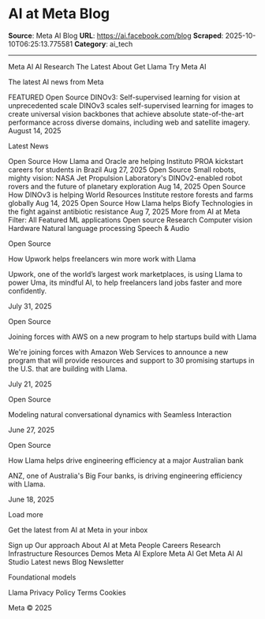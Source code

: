 # AI at Meta Blog

**Source**: Meta AI Blog
**URL**: https://ai.facebook.com/blog
**Scraped**: 2025-10-10T06:25:13.775581
**Category**: ai_tech

---

Meta AI
AI Research
The Latest
About
Get Llama
Try Meta AI

The latest AI news from Meta

FEATURED
Open Source
DINOv3: Self-supervised learning for vision at unprecedented scale
DINOv3 scales self-supervised learning for images to create universal vision backbones that achieve absolute state-of-the-art performance across diverse domains, including web and satellite imagery.
August 14, 2025

Latest News

Open Source
How Llama and Oracle are helping Instituto PROA kickstart careers for students in Brazil
Aug 27, 2025
Open Source
Small robots, mighty vision: NASA Jet Propulsion Laboratory's DINOv2-enabled robot rovers and the future of planetary exploration
Aug 14, 2025
Open Source
How DINOv3 is helping World Resources Institute restore forests and farms globally
Aug 14, 2025
Open Source
How Llama helps Biofy Technologies in the fight against antibiotic resistance
Aug 7, 2025
More from AI at Meta
Filter:
All
Featured
ML applications
Open source
Research
Computer vision
Hardware
Natural language processing
Speech & Audio

Open Source

How Upwork helps freelancers win more work with Llama

Upwork, one of the world’s largest work marketplaces, is using Llama to power Uma, its mindful AI, to help freelancers land jobs faster and more confidently.

July 31, 2025

Open Source

Joining forces with AWS on a new program to help startups build with Llama

We're joining forces with Amazon Web Services to announce a new program that will provide resources and support to 30 promising startups in the U.S. that are building with Llama.

July 21, 2025

Open Source

Modeling natural conversational dynamics with Seamless Interaction

June 27, 2025

Open Source

How Llama helps drive engineering efficiency at a major Australian bank

ANZ, one of Australia's Big Four banks, is driving engineering efficiency with Llama.

June 18, 2025

Load more

Get the latest from AI at Meta in your inbox

Sign up
Our approach
About AI at Meta
People
Careers
Research
Infrastructure
Resources
Demos
Meta AI
Explore Meta AI
Get Meta AI
AI Studio
Latest news
Blog
Newsletter

Foundational models

Llama
Privacy Policy
Terms
Cookies

Meta © 2025
